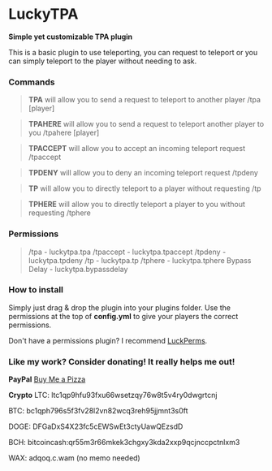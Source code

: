 # LuckyTPA
**Simple yet customizable TPA plugin**

This is a basic plugin to use teleporting, you can request to teleport or you can simply teleport to the player without needing to ask.

### Commands
> **TPA** will allow you to send a request to teleport to another player 
/tpa [player]

> **TPAHERE** will allow you to send a request to teleport another player to you
/tpahere [player]

> **TPACCEPT** will allow you to accept an incoming teleport request
/tpaccept

>**TPDENY** will allow you to deny an incoming teleport request
/tpdeny

> **TP** will allow you to directly teleport to a player without requesting
/tp

> **TPHERE** will allow you to directly teleport a player to you without requesting
/tphere

### Permissions

> /tpa - luckytpa.tpa
/tpaccept - luckytpa.tpaccept
/tpdeny - luckytpa.tpdeny
/tp - luckytpa.tp
/tphere - luckytpa.tphere
Bypass Delay - luckytpa.bypassdelay

### How to install
Simply just drag & drop the plugin into your plugins folder. Use the permissions at the top of **config.yml** to give your players the correct permissions.

Don't have a permissions plugin? I recommend [LuckPerms](https://luckperms.net).

### Like my work? Consider donating! It really helps me out!

**PayPal**
[Buy Me a Pizza](https://bmc.link/tailer)

**Crypto**
LTC: ltc1qp9hfu93fxu66wsetzqy76w8t5v4ry0dwgrtcnj

BTC: bc1qph796s5f3fv28l2vn82wcq3reh95jjmnt3s0ft

DOGE: DFGaDxS4X23fc5cEWSwEt3ctyUawQEzsdD

BCH: bitcoincash:qr55m3r66mkek3chgxy3kda2xxp9qcjnccpctnlxm3

WAX: adqoq.c.wam (no memo needed)
